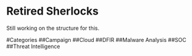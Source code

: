 # Retired Sherlocks
Still working on the structure for this.

#Categories
##Campaign
##Cloud
##DFIR
##Malware Analysis
##SOC
##Threat Intelligence
